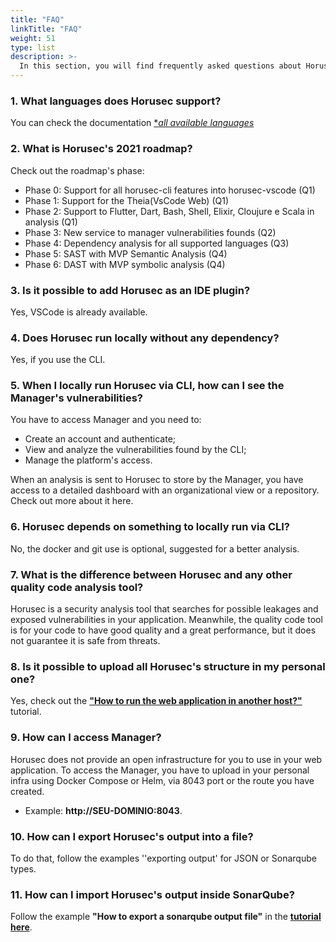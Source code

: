 ```yaml
---
title: "FAQ"
linkTitle: "FAQ"
weight: 51
type: list
description: >-
  In this section, you will find frequently asked questions about Horusec.
---
```


### **1. What languages does Horusec support?** 
You can check the documentation [**all available languages*](/docs/cli/analysis-tools/overview/)

### **2. What is Horusec's 2021 roadmap?**

Check out the roadmap's phase: 

- Phase 0: Support for all horusec-cli features into horusec-vscode (Q1)
- Phase 1: Support for the Theia(VsCode Web) (Q1)
- Phase 2: Support to Flutter, Dart, Bash, Shell, Elixir, Cloujure e Scala in analysis (Q1)
- Phase 3: New service to manager vulnerabilities founds (Q2)
- Phase 4: Dependency analysis for all supported languages (Q3)
- Phase 5: SAST with MVP Semantic Analysis (Q4)
- Phase 6: DAST with MVP symbolic analysis (Q4)

### **3. Is it possible to add Horusec as an IDE plugin?**
Yes, VSCode is already available.

### **4. Does Horusec run locally without any dependency?**
Yes, if you use the CLI. 

### **5. When I locally run Horusec via CLI, how can I see the Manager's vulnerabilities?**

You have to access Manager and you need to:  

- Create an account and authenticate; 
- View and analyze the vulnerabilities found by the CLI; 
- Manage the platform's access. 

When an analysis is sent to Horusec to store by the Manager, you have access to a detailed dashboard with an organizational view or a repository. Check out more about it here. 

### **6. Horusec depends on something to locally run via CLI?**

No, the docker and git use is optional, suggested for a better analysis. 

### **7. What is the difference between Horusec and any other quality code analysis tool?**
Horusec is a security analysis tool that searches for possible leakages and exposed vulnerabilities in your application. Meanwhile, the quality code tool is for your code to have good quality and a great performance, but it does not guarantee it is safe from threats. 

### **8. Is it possible to upload all Horusec's structure in my personal one?** 

Yes, check out the  [**"How to run the web application in another host?"**](/docs/pt-br/tutorials/how-to-use-horusec-without-docker/) tutorial.
 
### **9. How can I access Manager?**  

Horusec does not provide an open infrastructure for you to use in your web application. To access the Manager, you have to upload in your personal infra using Docker Compose or Helm, via 8043 port or the route you have created. 
- Example: **http://SEU-DOMINIO:8043**.
 
### **10. How can I export Horusec's output into a file?** 

To do that, follow the examples ''exporting output' for JSON or Sonarqube types. 

### **11. How can I import Horusec's output inside SonarQube?**  

Follow the example **"How to export a sonarqube output file"** in the [**tutorial here**](https://docs.sonarqube.org/latest/analysis/generic-issue/). 

